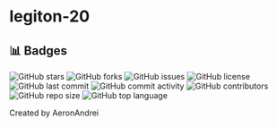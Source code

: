# legiton-20

## 📊 Badges

![GitHub stars](https://img.shields.io/github/stars/AeronAndrei/legiton-20?style=flat-square) ![GitHub forks](https://img.shields.io/github/forks/AeronAndrei/legiton-20?style=flat-square) ![GitHub issues](https://img.shields.io/github/issues/AeronAndrei/legiton-20?style=flat-square) ![GitHub license](https://img.shields.io/github/license/AeronAndrei/legiton-20?style=flat-square) ![GitHub last commit](https://img.shields.io/github/last-commit/AeronAndrei/legiton-20?style=flat-square) ![GitHub commit activity](https://img.shields.io/github/commit-activity/m/AeronAndrei/legiton-20?style=flat-square) ![GitHub contributors](https://img.shields.io/github/contributors/AeronAndrei/legiton-20?style=flat-square) ![GitHub repo size](https://img.shields.io/github/repo-size/AeronAndrei/legiton-20?style=flat-square) ![GitHub top language](https://img.shields.io/github/languages/top/AeronAndrei/legiton-20?style=flat-square) 


Created by AeronAndrei
